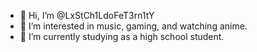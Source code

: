 - 👋 Hi, I’m @LxStCh1LdoFeT3rn1tY 
- 👀 I’m interested in music, gaming, and watching anime.
- 🌱 I’m currently studying as a high school student.



<!---
kitnofrags/kitnofrags is a ✨ special ✨ repository because its `README.md` (this file) appears on your GitHub profile.
You can click the Preview link to take a look at your changes.
--->
